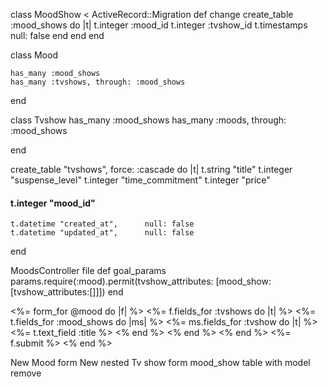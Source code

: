 class MoodShow < ActiveRecord::Migration
  def change
    create_table :mood_shows do |t|
      t.integer :mood_id
      t.integer :tvshow_id
      t.timestamps null: false
    end
  end
end


class Mood

	has_many :mood_shows
	has_many :tvshows, through: :mood_shows


end

class Tvshow
	has_many :mood_shows
	has_many :moods, through: :mood_shows

end


  create_table "tvshows", force: :cascade do |t|
    t.string   "title"
    t.integer  "suspense_level"
    t.integer  "time_commitment"
    t.integer  "price"
   #### t.integer  "mood_id"
    t.datetime "created_at",      null: false
    t.datetime "updated_at",      null: false
  end


MoodsController file
def goal_params
    params.require(:mood).permit(tvshow_attributes: [mood_show: [tvshow_attributes:[]]])
end


<%= form_for @mood do |f| %>
   <%= f.fields_for :tvshows do |t| %>
      <%= t.fields_for :mood_shows do |ms| %>
          <%= ms.fields_for :tvshow do |t| %>
               <%= t.text_field :title %>
          <% end %>
      <% end %>
   <% end %>
   <%= f.submit %>
<% end %>




New Mood form
New nested Tv show form
mood_show table with model
remove 

